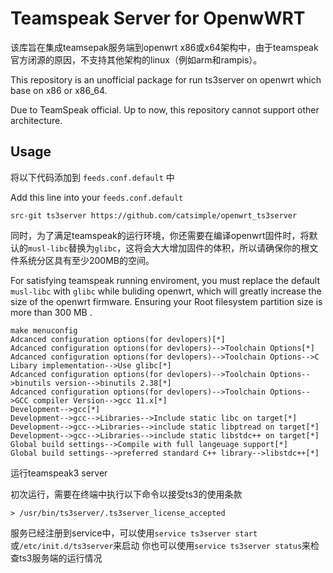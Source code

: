 # Teamspeak Server for OpenwWRT

该库旨在集成teamsepak服务端到openwrt x86或x64架构中，由于teamspeak官方闭源的原因，不支持其他架构的linux（例如arm和rampis）。

This repository is an unofficial package for run ts3server on openwrt which base on x86 or x86_64.

Due to TeamSpeak official. Up to now, this repository cannot support other architecture.

## Usage

将以下代码添加到 `feeds.conf.default` 中

Add this line into your `feeds.conf.default`

```
src-git ts3server https://github.com/catsimple/openwrt_ts3server
```

同时，为了满足teamspeak的运行环境，你还需要在编译openwrt固件时，将默认的`musl-libc`替换为`glibc`，这将会大大增加固件的体积，所以请确保你的根文件系统分区具有至少200MB的空间。

For satisfying teamspeak running enviroment, you must replace the default `musl-libc` with `glibc` while buliding openwrt, which will greatly increase the size of the openwrt firmware. Ensuring your Root filesystem partition size is more than 300 MB .

```
make menuconfig
Adcanced configuration options(for devlopers)[*]
Adcanced configuration options(for devlopers)-->Toolchain Options[*]
Adcanced configuration options(for devlopers)-->Toolchain Options-->C Libary implementation-->Use glibc[*]
Adcanced configuration options(for devlopers)-->Toolchain Options-->binutils version-->binutils 2.38[*]
Adcanced configuration options(for devlopers)-->Toolchain Options-->GCC compiler Version-->gcc 11.x[*]
Development-->gcc[*]
Development-->gcc-->Libraries-->Include static libc on target[*]
Development-->gcc-->Libraries-->include static libptread on target[*]
Development-->gcc-->Libraries-->include static libstdc++ on target[*]
Global build settings-->Compile with full langeuage support[*]
Global build settings-->preferred standard C++ library-->libstdc++[*]
```

运行teamspeak3 server

初次运行，需要在终端中执行以下命令以接受ts3的使用条款
```
> /usr/bin/ts3server/.ts3server_license_accepted
```

服务已经注册到service中，可以使用`service ts3server start`或`/etc/init.d/ts3server`来启动
你也可以使用`service ts3server status`来检查ts3服务端的运行情况
